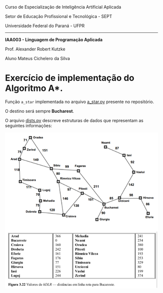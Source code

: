 Curso de Especialização de Inteligência Artificial Aplicada

Setor de Educação Profissional e Tecnológica - SEPT

Universidade Federal do Paraná - UFPR

---

**IAA003 - Linguagem de Programação Aplicada**

Prof. Alexander Robert Kutzke

Aluno Mateus Cichelero da Silva

# Exercício de implementação do Algoritmo A*.

Função `a_star` implementada no arquivo [a_star.py](a_star.py) presente no repositório.

O destino será sempre **Bucharest**.

O arquivo [dists.py](dists.py) descreve estruturas de dados que representam as
seguintes informações:

![mapa](img/map_info.png)
